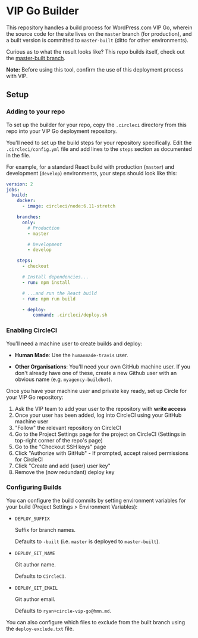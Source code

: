 # VIP Go Builder

This repository handles a build process for WordPress.com VIP Go, wherein the source code for the site lives on the `master` branch (for production), and a built version is committed to `master-built` (ditto for other environments).

Curious as to what the result looks like? This repo builds itself, check out the [master-built branch](https://github.com/humanmade/vip-go-builder/commits/master-built).

**Note:** Before using this tool, confirm the use of this deployment process with VIP.


## Setup

### Adding to your repo

To set up the builder for your repo, copy the `.circleci` directory from this repo into your VIP Go deployment repository.

You'll need to set up the build steps for your repository specifically. Edit the `.circleci/config.yml` file and add lines to the `steps` section as documented in the file.

For example, for a standard React build with production (`master`) and development (`develop`) environments, your steps should look like this:

```yaml
version: 2
jobs:
  build:
    docker:
      - image: circleci/node:6.11-stretch

    branches:
      only:
        # Production
        - master

        # Development
        - develop

    steps:
      - checkout

      # Install dependencies...
      - run: npm install

      # ...and run the React build
      - run: npm run build

      - deploy:
          command: .circleci/deploy.sh
```


### Enabling CircleCI

You'll need a machine user to create builds and deploy:

* **Human Made**: Use the `humanmade-travis` user.

* **Other Organisations**: You'll need your own GitHub machine user. If you don't already have one of these, create a new Github user with an obvious name (e.g. `myagency-buildbot`).

Once you have your machine user and private key ready, set up Circle for your VIP Go repository:

1. Ask the VIP team to add your user to the repository with **write access**
2. Once your user has been added, log into CircleCI using your GitHub machine user
3. "Follow" the relevant repository on CircleCI
4. Go to the Project Settings page for the project on CircleCI (Settings in top-right corner of the repo's page)
5. Go to the "Checkout SSH keys" page
6. Click "Authorize with GitHub" - If prompted, accept raised permissions for CircleCI
7. Click "Create and add {user} user key"
8. Remove the (now redundant) deploy key


### Configuring Builds

You can configure the build commits by setting environment variables for your build (Project Settings > Environment Variables):

* `DEPLOY_SUFFIX`

  Suffix for branch names.

  Defaults to `-built` (i.e. `master` is deployed to `master-built`).

* `DEPLOY_GIT_NAME`

  Git author name.

  Defaults to `CircleCI`.

* `DEPLOY_GIT_EMAIL`

  Git author email.

  Defaults to `ryan+circle-vip-go@hmn.md`.

You can also configure which files to exclude from the built branch using the `deploy-exclude.txt` file.
